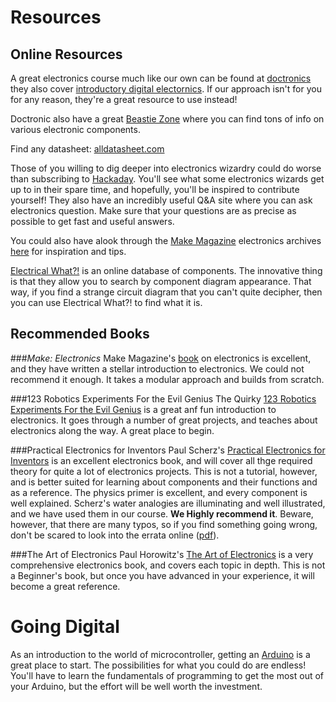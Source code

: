 Resources
=========

Online Resources
---

A great electronics course much like our own can be found at [doctronics](http://www.doctronics.co.uk/design.htm) they also cover [introductory digital electornics](http://www.doctronics.co.uk/DDE/DDE_contents.html). If our approach isn't for you for any reason, they're a great resource to use instead!

Doctronic also have a great [Beastie Zone](http://www.doctronics.co.uk/beastie_zone.htm) where you can find tons of info on various electronic components.

Find any datasheet: [alldatasheet.com](http://www.alldatashete.com)

Those of you willing to dig deeper into electronics wizardry could do worse than subscribing to [Hackaday](http://hackaday.com/). You'll see what some electronics wizards get up to in their spare time, and hopefully, you'll be inspired to contribute yourself! They also have an incredibly useful Q&A site where you can ask electronics question. Make sure that your questions are as precise as possible to get fast and useful answers.

You could also have alook through the [Make Magazine](http://www.makezine.com/) electronics archives [here](http://blog.makezine.com/archive/electronics/) for inspiration and tips.

[Electrical What?!](http://electricalwhat.com/) is an online database of components. The innovative thing is that they allow you to search by component diagram appearance. That way, if you find a strange circuit diagram that you can't quite decipher, then you can use Electrical What?! to find what it is. 

Recommended Books
---

###*Make: Electronics*
 Make Magazine's [book](http://www.amazon.co.uk/Make-Electronics-Learning-Through-Discovery/dp/0596153740/) on electronics is excellent, and they have written a stellar introduction to electronics. We could not recommend it enough. It takes a modular approach and builds from scratch. 

###123  Robotics Experiments For the Evil Genius
The Quirky [123  Robotics Experiments For the Evil Genius](http://www.amazon.co.uk/123-Robotics-Experiments-Evil-Genius/dp/0071413588) is a great anf fun introduction to electronics. It goes through a number of great projects, and teaches about electronics along the way. A great place to begin.

###Practical Electronics for Inventors
 Paul Scherz's [Practical Electronics for Inventors](http://www.amazon.co.uk/Practical-Electronics-Inventors-Paul-Scherz/dp/0071452818) is an excellent electronics book, and will cover all thge required theory for quite a lot of electronics projects. This is not a tutorial, however, and is better suited for learning about components and their functions and as a reference. The physics primer is excellent, and every component is well explained. Scherz's water analogies are illuminating and well illustrated, and we have used them in our course. **We Highly recommend it**. Beware, however, that there are many typos, so if you find something going wrong, don't be scared to look into the errata online ([pdf](http://www.eg.bucknell.edu/physics/ph235/errata.pdf)).

###The Art of Electronics
Paul Horowitz's [The Art of Electronics](http://www.amazon.co.uk/Art-Electronics-Paul-Horowitz/dp/0521370957/) is a very comprehensive electronics book, and covers each topic in depth. This is not a Beginner's book, but once you have advanced in your experience, it will become a great reference.

Going Digital
=============
As an introduction to the world of microcontroller, getting an [Arduino](http://www.arduino.cc/) is a great place to start. The possibilities for what you could do are endless! You'll have to learn the fundamentals of programming to get the most out of your Arduino, but the effort will be well worth the investment. 
